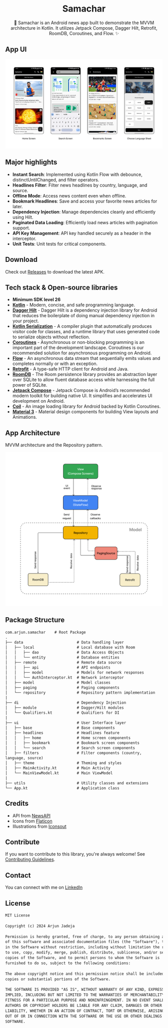 <h1 align="center">Samachar</h1>

<p align="center">  
🎨 Samachar is an Android news app built to demonstrate the MVVM architecture in Kotlin. It utilizes Jetpack Compose, Dagger Hilt, Retrofit, RoomDB, Coroutines, and Flow. ✨
</p>

## App UI
<p float="left">
  <img src="assets/SamacharUi.png" width="800"/> 
</p>

## Major highlights

- **Instant Search**: Implemented using Kotlin Flow with debounce, distinctUntilChanged, and filter operators.
- **Headlines Filter**: Filter news headlines by country, language, and source.
- **Offline Mode**: Access news content even when offline.
- **Bookmark Headlines**: Save and access your favorite news articles for later.
- **Dependency Injection**: Manage dependencies cleanly and efficiently using Hilt.
- **Paginated Data Loading**: Efficiently load news articles with pagination support.
- **API Key Management**: API key handled securely as a header in the interceptor.
- **Unit Tests**: Unit tests for critical components.

## Download
Check out [Releases](https://github.com/ArjunJadeja/Samachar/releases) to download the latest APK.

## Tech stack & Open-source libraries
- **Minimum SDK level 26**
- [**Kotlin**](https://kotlinlang.org/) - Modern, concise, and safe programming language.
- [**Dagger Hilt**](https://developer.android.com/training/dependency-injection/hilt-android) - Dagger Hilt is a dependency injection library for Android that reduces the boilerplate of doing manual dependency injection in your project.
- [**Kotlin Serialization**](https://github.com/Kotlin/kotlinx.serialization) - A compiler plugin that automatically produces visitor code for classes, and a runtime library that uses generated code to serialize objects without reflection.
- [**Coroutines**](https://kotlinlang.org/docs/coroutines-overview.html) - Asynchronous or non-blocking programming is an important part of the development landscape. Coroutines is our recommended solution for asynchronous programming on Android.
- [**Flow**](https://kotlinlang.org/api/kotlinx.coroutines/kotlinx-coroutines-core/kotlinx.coroutines.flow/-flow/) - An asynchronous data stream that sequentially emits values and completes normally or with an exception.
- [**Retrofit**](https://square.github.io/retrofit/) - A type-safe HTTP client for Android and Java.
- [**RoomDB**](https://developer.android.com/training/data-storage/room) - The Room persistence library provides an abstraction layer over SQLite to allow fluent database access while harnessing the full power of SQLite.
- [**Jetpack Compose**](https://developer.android.com/develop/ui/compose) - Jetpack Compose is Android’s recommended modern toolkit for building native UI. It simplifies and accelerates UI development on Android.
- [**Coil**](https://coil-kt.github.io/coil/) - An image loading library for Android backed by Kotlin Coroutines.
- [**Material 3**](https://github.com/material-components/material-components-android) - Material design components for building View layouts and Animations.

## App Architecture
MVVM architecture and the Repository pattern.
<p float="left">
  <img src="assets/SamacharArchitecture.png" width="600"/> 
</p>

## Package Structure

    com.arjun.samachar    # Root Package
    .
    ├── data                        # Data handling layer
    │   ├── local                   # Local database with Room
    │   │   ├── dao                 # Data Access Objects
    │   │   └── entity              # Database entities
    │   ├── remote                  # Remote data source
    │   │   ├── api                 # API endpoints
    │   │   ├── model               # Models for network responses
    │   │   └── AuthInterceptor.kt  # Network interceptor
    │   ├── model                   # Model classes
    │   ├── paging                  # Paging components
    │   └── repository              # Repository pattern implementation
    |
    ├── di                          # Dependency Injection
    │   ├── module                  # Dagger/Hilt modules
    │   └── Qualifiers.kt           # Qualifiers for DI
    |
    ├── ui                          # User Interface layer
    │   ├── base                    # Base components
    │   ├── headlines               # Headlines feature
    │   │   ├── home                # Home screen components
    │   │   ├── bookmark            # Bookmark screen components
    │   │   └── search              # Search screen components
    │   ├── filters                 # Filter components (country, language, source)
    │   ├── theme                   # Theming and styles
    │   ├── MainActivity.kt         # Main Activity
    │   └── MainViewModel.kt        # Main ViewModel
    |
    ├── utils                       # Utility classes and extensions
    └── App.kt                      # Application class

## Credits
- API from [NewsAPI](https://newsapi.org)
- Icons from [Flaticon](https://www.flaticon.com)
- Illustrations from [Iconsout](https://iconscout.com)

## Contribute
If you want to contribute to this library, you're always welcome!
See [Contributing Guidelines](CONTRIBUTING.md).

## Contact
You can connect with me on [LinkedIn](https://www.linkedin.com/in/arjun-jadeja/)

## License
```xml
MIT License

Copyright (c) 2024 Arjun Jadeja

Permission is hereby granted, free of charge, to any person obtaining a copy
of this software and associated documentation files (the "Software"), to deal
in the Software without restriction, including without limitation the rights
to use, copy, modify, merge, publish, distribute, sublicense, and/or sell
copies of the Software, and to permit persons to whom the Software is
furnished to do so, subject to the following conditions:

The above copyright notice and this permission notice shall be included in all
copies or substantial portions of the Software.

THE SOFTWARE IS PROVIDED "AS IS", WITHOUT WARRANTY OF ANY KIND, EXPRESS OR
IMPLIED, INCLUDING BUT NOT LIMITED TO THE WARRANTIES OF MERCHANTABILITY,
FITNESS FOR A PARTICULAR PURPOSE AND NONINFRINGEMENT. IN NO EVENT SHALL THE
AUTHORS OR COPYRIGHT HOLDERS BE LIABLE FOR ANY CLAIM, DAMAGES OR OTHER
LIABILITY, WHETHER IN AN ACTION OF CONTRACT, TORT OR OTHERWISE, ARISING FROM,
OUT OF OR IN CONNECTION WITH THE SOFTWARE OR THE USE OR OTHER DEALINGS IN THE
SOFTWARE.
```